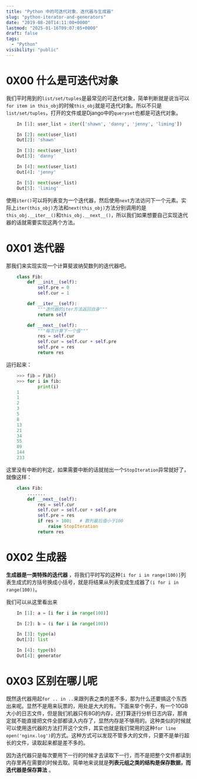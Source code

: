 ```yaml
---
title: "Python 中的可迭代对象、迭代器与生成器"
slug: "python-iterator-and-generators"
date: "2019-08-20T14:11:00+0000"
lastmod: "2025-01-16T09:07:05+0000"
draft: false
tags:
  - "Python"
visibility: "public"
---
```

# 0X00 什么是可迭代对象

我们平时用到的`list/set/tuples`是最常见的可迭代对象，简单判断就是说当可以`for item in this_obj`的时候`this_obj`就是可迭代对象。所以不只是`list/set/tuples`，打开的文件或是Django中的`queryset`也都是可迭代对象。

```python
    In [1]: user_list = iter(['shawn', 'danny', 'jenny', 'liming'])

    In [2]: next(user_list)
    Out[2]: 'shawn'

    In [3]: next(user_list)
    Out[3]: 'danny'

    In [4]: next(user_list)
    Out[4]: 'jenny'

    In [5]: next(user_list)
    Out[5]: 'liming'
```

使用`iter()`可以将列表变为一个迭代器，然后使用`next`方法访问下一个元素。实际上`iter(this_obj)`方法和`next(this_obj)`方法分别调用的是`this_obj.__iter__()`和`this_obj.__next__()`，所以我们如果想要自己实现迭代器的话就需要实现这两个方法。

# 0X01 迭代器

那我们来实现实现一个计算斐波纳契数列的迭代器吧。

```python
    class Fib:
        def __init__(self):
            self.pre = 0
            self.cur = 1

        def __iter__(self):
            """迭代器的iter方法返回自身"""
            return self

        def __next__(self):
            """每次计算下一个值"""
            res = self.cur
            self.cur = self.cur + self.pre
            self.pre = res
            return res
```

运行起来：

```python
    >>> fib = Fib()
    >>> for i in fib:
            print(i)
    1
    1
    2
    3
    5
    8
    13
    21
    34
    55
    89
    144
    233
```

这里没有中断的判定，如果需要中断的话就抛出一个`StopIteration`异常就好了，就像这样：

```python
    class Fib:
        .......
        def __next__(self):
            res = self.cur
            self.cur = self.cur + self.pre
            self.pre = res
            if res > 100:   # 数列最后值小于100
                raise StopIteration
            return res
```

# 0X02 生成器

**生成器是一类特殊的迭代器** ，将我们平时写的这种`[i for i in range(100)]`列表生成式的方括号换成小括号，就是将结果从列表变成生成器了`(i for i in range(100))`。

我们可以从这里看出来

```python
    In [1]: a = [i for i in range(100)]

    In [2]: b = (i for i in range(100))

    In [3]: type(a)
    Out[3]: list

    In [4]: type(b)
    Out[4]: generator
```

# 0X03 区别在哪儿呢

既然迭代器用起`for .. in ..`来跟列表之类的差不多，那为什么还要搞这个东西出来呢。显然不是用来玩票的，用处是大大的有。下面来举个例子，有一个10GB大小的日志文件，但是我们机器只有8G的内存，还打算逐行分析日志内容，那肯定就不能直接把文件全部都读入内存了，显然内存是不够用的。这种类似的时候就可以使用迭代器的方法打开这个文件，其实也就是我们常用的这种`for line open('nginx.log')`的方式。这种方式可以发现不管多大的文件，只要不是单行超长的文件，读取起来都是差不多的。

因为迭代器只是每次要用下一行的时候才去读取下一行，而不是把整个文件都读到内存里再在需要的时候去取。简单地来说就是**列表元组之类的结构是保存数据，而迭代器是保存算法** 。
